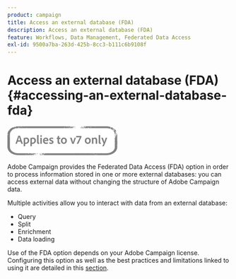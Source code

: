 ```yaml
---
product: campaign
title: Access an external database (FDA)
description: Access an external database (FDA)
feature: Workflows, Data Management, Federated Data Access
exl-id: 9500a7ba-263d-425b-8cc3-b111c6b9108f
---
```

# Access an external database (FDA){#accessing-an-external-database-fda}

![](../../assets/v7-only.svg)

Adobe Campaign provides the Federated Data Access (FDA) option in order to process information stored in one or more external databases: you can access external data without changing the structure of Adobe Campaign data.

Multiple activities allow you to interact with data from an external database:

* Query
* Split
* Enrichment
* Data loading

Use of the FDA option depends on your Adobe Campaign license. Configuring this option as well as the best practices and limitations linked to using it are detailed in this [section](../../installation/using/about-fda.md).
